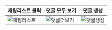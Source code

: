 |채팅리스트 클릭|댓글 모두 보기|댓글 생성|
|---|---|---|
|![채팅리스트](https://github.com/boeunLee/PracticeMbti/assets/111286497/7ba088e0-4ce4-4def-9adf-506b0899027a)|![댓글더보기](https://github.com/boeunLee/PracticeMbti/assets/111286497/148fb8ab-61e3-4224-8502-c4151d6c87a8)|![댓글생성](https://github.com/boeunLee/PracticeMbti/assets/111286497/f99c99a4-593d-4f09-94b8-bdb80c06d88a)|

